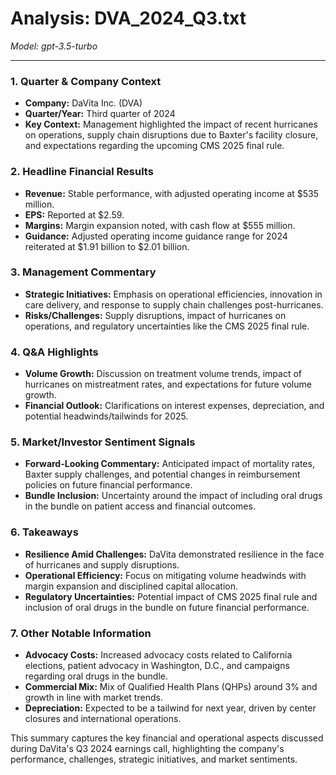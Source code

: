 # Analysis: DVA_2024_Q3.txt

*Model: gpt-3.5-turbo*

---

### 1. Quarter & Company Context
- **Company:** DaVita Inc. (DVA)
- **Quarter/Year:** Third quarter of 2024
- **Key Context:** Management highlighted the impact of recent hurricanes on operations, supply chain disruptions due to Baxter's facility closure, and expectations regarding the upcoming CMS 2025 final rule.

### 2. Headline Financial Results
- **Revenue:** Stable performance, with adjusted operating income at $535 million.
- **EPS:** Reported at $2.59.
- **Margins:** Margin expansion noted, with cash flow at $555 million.
- **Guidance:** Adjusted operating income guidance range for 2024 reiterated at $1.91 billion to $2.01 billion.

### 3. Management Commentary
- **Strategic Initiatives:** Emphasis on operational efficiencies, innovation in care delivery, and response to supply chain challenges post-hurricanes.
- **Risks/Challenges:** Supply disruptions, impact of hurricanes on operations, and regulatory uncertainties like the CMS 2025 final rule.

### 4. Q&A Highlights
- **Volume Growth:** Discussion on treatment volume trends, impact of hurricanes on mistreatment rates, and expectations for future volume growth.
- **Financial Outlook:** Clarifications on interest expenses, depreciation, and potential headwinds/tailwinds for 2025.
  
### 5. Market/Investor Sentiment Signals
- **Forward-Looking Commentary:** Anticipated impact of mortality rates, Baxter supply challenges, and potential changes in reimbursement policies on future financial performance.
- **Bundle Inclusion:** Uncertainty around the impact of including oral drugs in the bundle on patient access and financial outcomes.

### 6. Takeaways
- **Resilience Amid Challenges:** DaVita demonstrated resilience in the face of hurricanes and supply disruptions.
- **Operational Efficiency:** Focus on mitigating volume headwinds with margin expansion and disciplined capital allocation.
- **Regulatory Uncertainties:** Potential impact of CMS 2025 final rule and inclusion of oral drugs in the bundle on future financial performance.

### 7. Other Notable Information
- **Advocacy Costs:** Increased advocacy costs related to California elections, patient advocacy in Washington, D.C., and campaigns regarding oral drugs in the bundle.
- **Commercial Mix:** Mix of Qualified Health Plans (QHPs) around 3% and growth in line with market trends.
- **Depreciation:** Expected to be a tailwind for next year, driven by center closures and international operations.

This summary captures the key financial and operational aspects discussed during DaVita's Q3 2024 earnings call, highlighting the company's performance, challenges, strategic initiatives, and market sentiments.